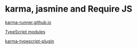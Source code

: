 # karma, jasmine and Require JS

[karma-runner.github.io](http://karma-runner.github.io/0.8/plus/RequireJS.html)

[TypeScript modules](http://www.typescriptlang.org/docs/handbook/modules.html)

[karma-typescript-plugin](https://www.npmjs.com/package/karma-typescript-plugin)